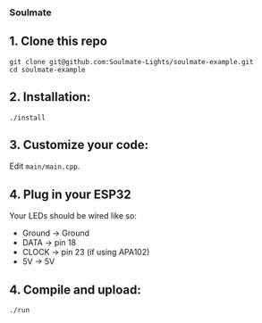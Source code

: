 ### Soulmate

## 1. Clone this repo

```
git clone git@github.com:Soulmate-Lights/soulmate-example.git
cd soulmate-example
```

## 2. Installation:
```
./install
```

## 3. Customize your code:
Edit `main/main.cpp`.

## 4. Plug in your ESP32
Your LEDs should be wired like so:

- Ground -> Ground
- DATA -> pin 18
- CLOCK -> pin 23 (if using APA102)
- 5V -> 5V

## 4. Compile and upload:
```
./run
```
